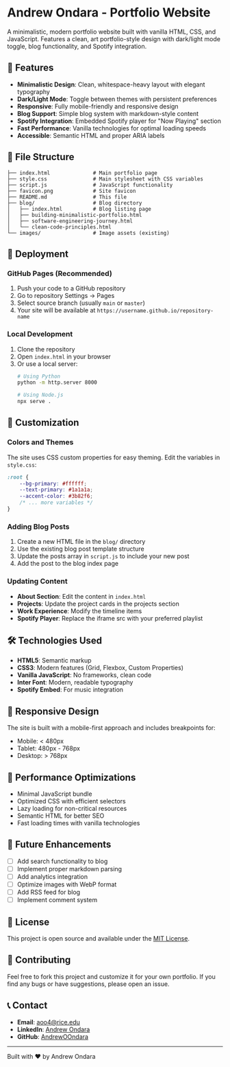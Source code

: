 # Andrew Ondara - Portfolio Website

A minimalistic, modern portfolio website built with vanilla HTML, CSS, and JavaScript. Features a clean, art portfolio-style design with dark/light mode toggle, blog functionality, and Spotify integration.

## 🌟 Features

- **Minimalistic Design**: Clean, whitespace-heavy layout with elegant typography
- **Dark/Light Mode**: Toggle between themes with persistent preferences
- **Responsive**: Fully mobile-friendly and responsive design
- **Blog Support**: Simple blog system with markdown-style content
- **Spotify Integration**: Embedded Spotify player for "Now Playing" section
- **Fast Performance**: Vanilla technologies for optimal loading speeds
- **Accessible**: Semantic HTML and proper ARIA labels

## 📁 File Structure

```
├── index.html              # Main portfolio page
├── style.css               # Main stylesheet with CSS variables
├── script.js               # JavaScript functionality
├── favicon.png             # Site favicon
├── README.md               # This file
├── blog/                   # Blog directory
│   ├── index.html          # Blog listing page
│   ├── building-minimalistic-portfolio.html
│   ├── software-engineering-journey.html
│   └── clean-code-principles.html
└── images/                 # Image assets (existing)
```

## 🚀 Deployment

### GitHub Pages (Recommended)

1. Push your code to a GitHub repository
2. Go to repository Settings → Pages
3. Select source branch (usually `main` or `master`)
4. Your site will be available at `https://username.github.io/repository-name`

### Local Development

1. Clone the repository
2. Open `index.html` in your browser
3. Or use a local server:
   ```bash
   # Using Python
   python -m http.server 8000
   
   # Using Node.js
   npx serve .
   ```

## 🎨 Customization

### Colors and Themes

The site uses CSS custom properties for easy theming. Edit the variables in `style.css`:

```css
:root {
    --bg-primary: #ffffff;
    --text-primary: #1a1a1a;
    --accent-color: #3b82f6;
    /* ... more variables */
}
```

### Adding Blog Posts

1. Create a new HTML file in the `blog/` directory
2. Use the existing blog post template structure
3. Update the posts array in `script.js` to include your new post
4. Add the post to the blog index page

### Updating Content

- **About Section**: Edit the content in `index.html`
- **Projects**: Update the project cards in the projects section
- **Work Experience**: Modify the timeline items
- **Spotify Player**: Replace the iframe src with your preferred playlist

## 🛠️ Technologies Used

- **HTML5**: Semantic markup
- **CSS3**: Modern features (Grid, Flexbox, Custom Properties)
- **Vanilla JavaScript**: No frameworks, clean code
- **Inter Font**: Modern, readable typography
- **Spotify Embed**: For music integration

## 📱 Responsive Design

The site is built with a mobile-first approach and includes breakpoints for:
- Mobile: < 480px
- Tablet: 480px - 768px
- Desktop: > 768px

## 🔧 Performance Optimizations

- Minimal JavaScript bundle
- Optimized CSS with efficient selectors
- Lazy loading for non-critical resources
- Semantic HTML for better SEO
- Fast loading times with vanilla technologies

## 🎯 Future Enhancements

- [ ] Add search functionality to blog
- [ ] Implement proper markdown parsing
- [ ] Add analytics integration
- [ ] Optimize images with WebP format
- [ ] Add RSS feed for blog
- [ ] Implement comment system

## 📄 License

This project is open source and available under the [MIT License](LICENSE).

## 🤝 Contributing

Feel free to fork this project and customize it for your own portfolio. If you find any bugs or have suggestions, please open an issue.

## 📞 Contact

- **Email**: aoo4@rice.edu
- **LinkedIn**: [Andrew Ondara](https://www.linkedin.com/in/andrewondara/)
- **GitHub**: [AndrewOOndara](https://github.com/AndrewOOndara)

---

Built with ❤️ by Andrew Ondara 